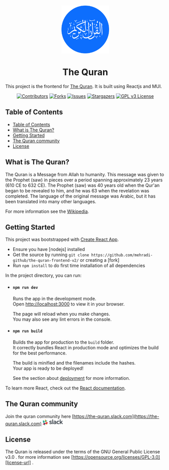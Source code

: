 <p align="center">
  <a href="https://fa-quran.netlify.app" target="_blank" rel="noopener noreferrer">
    <img
      alt="The Quran"
      src="src/assets/images/md-logo.png"
      width="150"
      height="150"
    />
  </a>
</p>
<h1 align="center">The Quran</h1>

This project is the frontend for <a href="https://fa-quran.netlify.app" target="_blank" rel="noopener noreferrer">The Quran</a>. It is built using Reactjs and MUI.


 <!-- PROJECT SHIELDS -->
<div align="center">

[![Contributors][contributors-shield]][contributors-url]
[![Forks][forks-shield]][forks-url]
[![Issues][issues-shield]][issues-url]
[![Stargazers][stars-shield]][stars-url]
[![GPL v3 License][license-shield]][license-url]

</div>

<!-- TABLE OF CONTENTS -->


## Table of Contents
- [Table of Contents](#table-of-contents)
- [What is The Quran?](#what-is-the-quran)
- [Getting Started](#getting-started)
- [The Quran community](#the-quran-community)
- [License](#license)



## What is The Quran?

<!-- ![The Quran](src/assets/images/md-screenshot.png "The Quran") -->

The Quran is a Message from Allah to humanity. This message was given to the Prophet (saw) in pieces over a period spanning approximately 23 years (610 CE to 632 CE). The Prophet (saw) was 40 years old when the Qur'an began to be revealed to him, and he was 63 when the revelation was completed. The language of the original message was Arabic, but it has been translated into many other languages.

For more information see the [Wikipedia](https://en.wikipedia.org/wiki/Quran).

## Getting Started
This project was bootstrapped with [Create React App](https://create-react-app.dev/docs/adding-typescript).

  - Ensure you have [nodejs] installed
  - Get the source by running `git clone https://github.com/mehradi-github/the-quran-frontend-v2/` or creating a [fork]
  - Run `npm install` to do first time installation of all dependencies

In the project directory, you can run:

- #### `npm run dev` 

  Runs the app in the development mode.\
  Open [http://localhost:3000](http://localhost:3000) to view it in your browser.

  The page will reload when you make changes.\
  You may also see any lint errors in the console.

- #### `npm run build` 

  Builds the app for production to the `build` folder.\
  It correctly bundles React in production mode and optimizes the build for the best performance.

  The build is minified and the filenames include the hashes.\
  Your app is ready to be deployed!

  See the section about [deployment](https://facebook.github.io/create-react-app/docs/deployment) for more information.

 To learn more React, check out the [React documentation](https://reactjs.org/).


## The Quran community  

Join the quran community here [https://the-quran.slack.com](https://the-quran.slack.com) [![SLACK](src/assets/images/md-slack.png)](https://the-quran.slack.com)



## License

The Quran is released under the terms of the GNU General Public License v3.0 . for more information see [https://opensource.org/licenses/GPL-3.0][license-url] .



<!-- MARKDOWN LINKS & IMAGES -->
<!-- https://www.markdownguide.org/basic-syntax/#reference-style-links -->

[contributors-shield]: https://img.shields.io/github/contributors/mehradi-github/the-quran-frontend-v2?style=for-the-badge
[contributors-url]: https://github.com/mehradi-github/the-quran-frontend-v2/graphs/contributors
[forks-shield]: https://img.shields.io/github/forks/mehradi-github/the-quran-frontend-v2?style=for-the-badge
[forks-url]: https://github.com/mehradi-github/the-quran-frontend-v2/network/members
[stars-shield]: https://img.shields.io/github/stars/mehradi-github/the-quran-frontend-v2?style=for-the-badge
[stars-url]: https://github.com/mehradi-github/the-quran-frontend-v2/stargazers
[issues-shield]: https://img.shields.io/github/issues/mehradi-github/the-quran-frontend-v2?style=for-the-badge
[issues-url]: https://github.com/mehradi-github/the-quran-frontend-v2/issues
[license-shield]: https://img.shields.io/github/license/mehradi-github/the-quran-frontend-v2?style=for-the-badge
[license-url]: https://opensource.org/licenses/GPL-3.0
[product-screenshot]: images/screenshot.png

